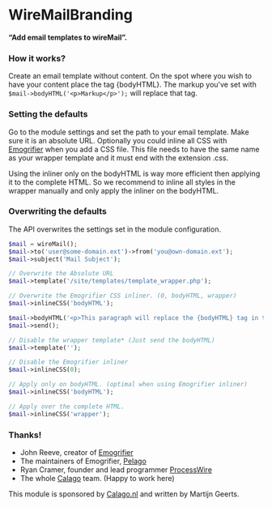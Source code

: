 # WireMailBranding

__“Add email templates to wireMail”.__ 

### How it works?

Create an email template without content. On the spot where you wish to have your content place the tag {bodyHTML}. The markup you've set with ```$mail->bodyHTML('<p>Markup</p>');``` will replace that tag. 

### Setting the defaults

Go to the module settings and set the path to your email template. Make sure it is an absolute URL. Optionally you could inline all CSS with [Emogrifier](https://github.com/jjriv/emogrifier) when you add a CSS file. This file needs to have the same name as your wrapper template and it must end with the extension .css.

Using the inliner only on the bodyHTML is way more efficient then applying it to the complete HTML. So we recommend to inline all styles in the wrapper manually and only apply the inliner on the bodyHTML.

### Overwriting the defaults

The API overwrites the settings set in the module configuration. 

```php
$mail = wireMail();
$mail->to('user@some-domain.ext')->from('you@own-domain.ext');
$mail->subject('Mail Subject');

// Overwrite the Absolute URL
$mail->template('/site/templates/template_wrapper.php');

// Overwrite the Emogrifier CSS inliner. (0, bodyHTML, wrapper)
$mail->inlineCSS('bodyHTML');

$mail->bodyHTML('<p>This paragraph will replace the {bodyHTML} tag in the mail template.</p>');
$mail->send();
```

```php
// Disable the wrapper template* (Just send the bodyHTML)
$mail->template('');

// Disable the Emogrifier inliner
$mail->inlineCSS(0);

// Apply only on bodyHTML. (optimal when using Emogrifier inliner)
$mail->inlineCSS('bodyHTML');

// Apply over the complete HTML.
$mail->inlineCSS('wrapper');
```

### Thanks!

* John Reeve, creator of [Emogrifier](https://github.com/jjriv/emogrifier)
* The maintainers of Emogrifier, [Pelago](http://www.pelagodesign.com/)
* Ryan Cramer, founder and lead programmer [ProcessWire](http://processwire.com)
* The whole [Calago](http://www.calago.nl/) team. (Happy to work here)

This module is sponsored by [Calago.nl](http://www.calago.nl/) and written by Martijn Geerts. 

